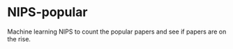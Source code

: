# NIPS-popular
Machine learning NIPS to count the popular papers and see if papers are on the rise.
